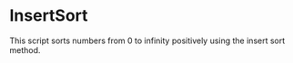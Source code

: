 InsertSort
==========

This script sorts numbers from 0 to infinity positively using the insert sort method.
